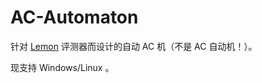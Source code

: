 # AC-Automaton
针对 [Lemon](https://github.com/zhipeng-jia/project-lemon) 评测器而设计的自动 AC 机（不是 AC 自动机！）。

现支持 Windows/Linux 。
